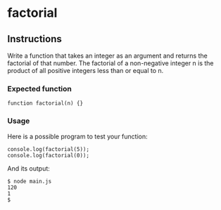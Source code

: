 # factorial
## Instructions
Write a function that takes an integer as an argument and returns the factorial of that number. The factorial of a non-negative integer n is the product of all positive integers less than or equal to n.

### Expected function
`function factorial(n) {}`

### Usage
Here is a possible program to test your function:

```
console.log(factorial(5));
console.log(factorial(0));
```

And its output:

```
$ node main.js
120
1
$
````
